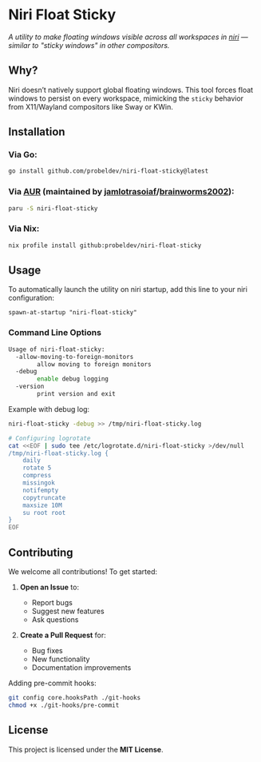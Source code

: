 # Niri Float Sticky  
*A utility to make floating windows visible across all workspaces in [niri](https://github.com/YaLTeR/niri) — similar to "sticky windows" in other compositors.*  

## Why?  
Niri doesn’t natively support global floating windows. This tool forces float windows to persist on every workspace, mimicking the `sticky` behavior from X11/Wayland compositors like Sway or KWin.  

## Installation

### Via Go:
```bash
go install github.com/probeldev/niri-float-sticky@latest
```

### Via [AUR](https://aur.archlinux.org/packages/niri-float-sticky) (maintained by [jamlotrasoiaf](https://github.com/jamlotrasoiaf)/[brainworms2002](https://aur.archlinux.org/account/brainworms2002)):
```bash
paru -S niri-float-sticky
```

### Via Nix:
```bash
nix profile install github:probeldev/niri-float-sticky 
```

## Usage

To automatically launch the utility on niri startup, add this line to your niri configuration:

```kdl
spawn-at-startup "niri-float-sticky"
```

### Command Line Options

```bash
Usage of niri-float-sticky:
  -allow-moving-to-foreign-monitors
        allow moving to foreign monitors
  -debug
        enable debug logging
  -version
        print version and exit
```

Example with debug log:
```bash
niri-float-sticky -debug >> /tmp/niri-float-sticky.log

# Configuring logrotate
cat <<EOF | sudo tee /etc/logrotate.d/niri-float-sticky >/dev/null
/tmp/niri-float-sticky.log {
    daily
    rotate 5
    compress
    missingok
    notifempty
    copytruncate
    maxsize 10M
    su root root
}
EOF
```

## Contributing

We welcome all contributions! To get started:

1. **Open an Issue** to:
   - Report bugs
   - Suggest new features
   - Ask questions

2. **Create a Pull Request** for:
   - Bug fixes
   - New functionality
   - Documentation improvements

Adding pre-commit hooks:
```bash
git config core.hooksPath ./git-hooks
chmod +x ./git-hooks/pre-commit
```

## License

This project is licensed under the **MIT License**.

